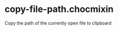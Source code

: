 copy-file-path.chocmixin
========================

Copy the path of the currently open file to clipboard